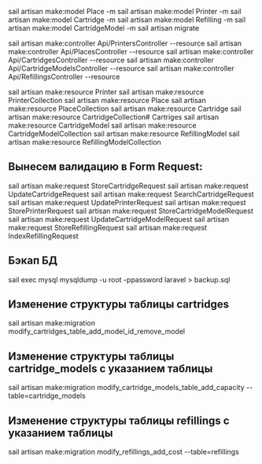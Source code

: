 sail artisan make:model Place -m
sail artisan make:model Printer -m
sail artisan make:model Cartridge -m
sail artisan make:model Refilling -m
sail artisan make:model CartridgeModel -m
sail artisan migrate

sail artisan make:controller Api/PrintersController --resource
sail artisan make:controller Api/PlacesController --resource
sail artisan make:controller Api/CartridgesController --resource
sail artisan make:controller Api/CartridgeModelsController --resource
sail artisan make:controller Api/RefillingsController --resource

sail artisan make:resource Printer
sail artisan make:resource PrinterCollection
sail artisan make:resource Place
sail artisan make:resource PlaceCollection
sail artisan make:resource Cartridge
sail artisan make:resource CartridgeCollection# Cartriges
sail artisan make:resource CartridgeModel
sail artisan make:resource CartridgeModelCollection
sail artisan make:resource RefillingModel
sail artisan make:resource RefillingModelCollection

## Вынесем валидацию в Form Request:
sail artisan make:request StoreCartridgeRequest
sail artisan make:request UpdateCartridgeRequest
sail artisan make:request SearchCartridgeRequest
sail artisan make:request UpdatePrinterRequest
sail artisan make:request StorePrinterRequest
sail artisan make:request StoreCartridgeModelRequest
sail artisan make:request UpdateCartridgeModelRequest
sail artisan make:request StoreRefillingRequest
sail artisan make:request IndexRefillingRequest

## Бэкап БД
sail exec mysql mysqldump -u root -ppassword laravel > backup.sql

## Изменение структуры таблицы cartridges
sail artisan make:migration modify_cartridges_table_add_model_id_remove_model
## Изменение структуры таблицы cartridge_models с указанием таблицы
sail artisan make:migration modify_cartridge_models_table_add_capacity --table=cartridge_models
## Изменение структуры таблицы refillings с указанием таблицы
sail artisan make:migration modify_refillings_add_cost --table=refillings
